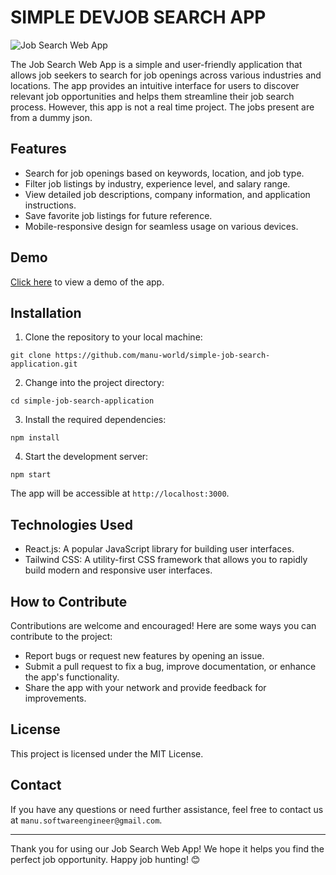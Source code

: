 # SIMPLE DEVJOB SEARCH APP

![Job Search Web App](https://i.pinimg.com/236x/08/a0/81/08a081fbbaa5e24864d2a66f7915e9d2.jpg)

The Job Search Web App is a simple and user-friendly application that allows job seekers to search for job openings across various industries and locations. The app provides an intuitive interface for users to discover relevant job opportunities and helps them streamline their job search process. However, this app is not a real time project. The jobs present are from a dummy json.

## Features

- Search for job openings based on keywords, location, and job type.
- Filter job listings by industry, experience level, and salary range.
- View detailed job descriptions, company information, and application instructions.
- Save favorite job listings for future reference.
- Mobile-responsive design for seamless usage on various devices.

## Demo

[Click here](https://scribehow.com/shared/simple-job-search_application_guide__lqA7GrxsTIC6r7cTuK4ZBQ) to view a demo of the app.

## Installation

1. Clone the repository to your local machine:
```
git clone https://github.com/manu-world/simple-job-search-application.git
```
2. Change into the project directory:
```
cd simple-job-search-application
```

3. Install the required dependencies:
```
npm install
```
4. Start the development server:
```
npm start
```
The app will be accessible at `http://localhost:3000`.

## Technologies Used

- React.js: A popular JavaScript library for building user interfaces.
- Tailwind CSS: A utility-first CSS framework that allows you to rapidly build modern and responsive user interfaces.

  
## How to Contribute

Contributions are welcome and encouraged! Here are some ways you can contribute to the project:

- Report bugs or request new features by opening an issue.
- Submit a pull request to fix a bug, improve documentation, or enhance the app's functionality.
- Share the app with your network and provide feedback for improvements.


## License
This project is licensed under the MIT License.

## Contact

If you have any questions or need further assistance, feel free to contact us at `manu.softwareengineer@gmail.com`.

---

Thank you for using our Job Search Web App! We hope it helps you find the perfect job opportunity. Happy job hunting! 😊
